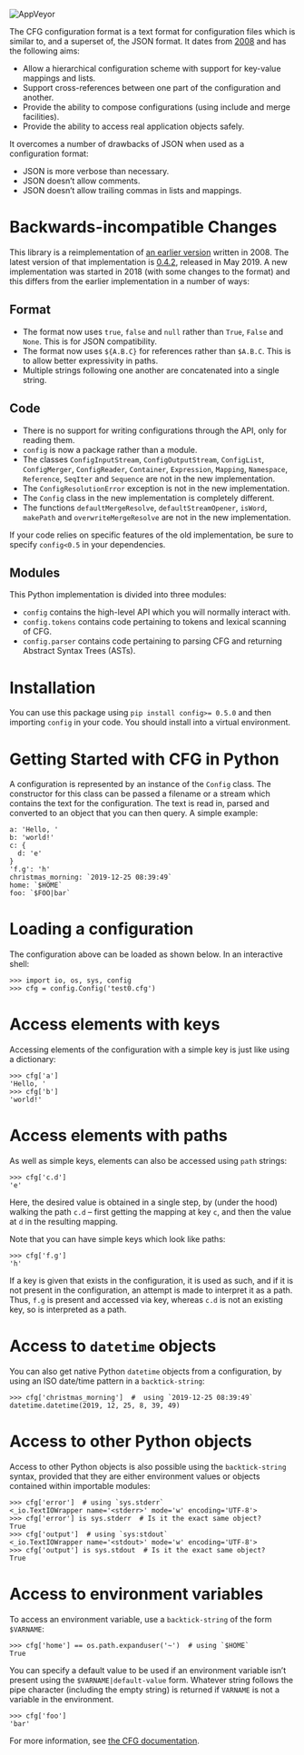 ![AppVeyor](https://img.shields.io/appveyor/build/vsajip/py-cfg-lib)

The CFG configuration format is a text format for configuration files which is similar to, and a superset of, the JSON format. It dates from [2008](https://wiki.python.org/moin/HierConfig) and has the following aims:

* Allow a hierarchical configuration scheme with support for key-value mappings and lists.
* Support cross-references between one part of the configuration and another.
* Provide the ability to compose configurations (using include and merge facilities).
* Provide the ability to access real application objects safely.

It overcomes a number of drawbacks of JSON when used as a configuration format:

* JSON is more verbose than necessary.
* JSON doesn’t allow comments.
* JSON doesn’t allow trailing commas in lists and mappings.

Backwards-incompatible Changes
==============================
This library is a reimplementation of [an earlier version](https://bitbucket.org/vinay.sajip/config) written in 2008. The latest version of that implementation is [0.4.2](https://pypi.org/project/config/0.4.2/), released in May 2019. A new implementation was started in 2018 (with some changes to the format) and this differs from the earlier implementation in a number of ways:

Format
------

* The format now uses `true`, `false` and `null` rather than `True`, `False` and `None`. This is for JSON compatibility.
* The format now uses `${A.B.C}` for references rather than `$A.B.C`. This is to allow better expressivity in paths.
* Multiple strings following one another are concatenated into a single string.

Code
----

* There is no support for writing configurations through the API, only for reading them.
* `config` is now a package rather than a module.
* The classes `ConfigInputStream`, `ConfigOutputStream`, `ConfigList`, `ConfigMerger`, `ConfigReader`, `Container`, `Expression`, `Mapping`, `Namespace`, `Reference`, `SeqIter` and `Sequence` are not in the new implementation.
* The `ConfigResolutionError` exception is not in the new implementation.
* The `Config` class in the new implementation is completely different.
* The functions `defaultMergeResolve`, `defaultStreamOpener`, `isWord`, `makePath` and `overwriteMergeResolve` are not in the new implementation.

If your code relies on specific features of the old implementation, be sure to specify `config<0.5` in your dependencies.

Modules
-------
This Python implementation is divided into three modules:

* `config` contains the high-level API which you will normally interact with.
* `config.tokens` contains code pertaining to tokens and lexical scanning of CFG.
* `config.parser` contains code pertaining to parsing CFG and returning Abstract Syntax Trees (ASTs).


Installation
============
You can use this package using ``pip install config>= 0.5.0`` and then importing ``config`` in your code. You should install into a virtual environment.

Getting Started with CFG in Python
==================================
A configuration is represented by an instance of the `Config` class. The constructor for this class can be passed a filename or a stream which contains the text for the configuration. The text is read in, parsed and converted to an object that you can then query. A simple example:

```
a: 'Hello, '
b: 'world!'
c: {
  d: 'e'
}
'f.g': 'h'
christmas_morning: `2019-12-25 08:39:49`
home: `$HOME`
foo: `$FOO|bar`
```

Loading a configuration
=======================
The configuration above can be loaded as shown below. In an interactive shell:

```
>>> import io, os, sys, config
>>> cfg = config.Config('test0.cfg')
```

Access elements with keys
=========================
Accessing elements of the configuration with a simple key is just like using a dictionary:

```
>>> cfg['a']
'Hello, '
>>> cfg['b']
'world!'
```

Access elements with paths
==========================
As well as simple keys, elements  can also be accessed using `path` strings:
```
>>> cfg['c.d']
'e'
```
Here, the desired value is obtained in a single step, by (under the hood) walking the path `c.d` – first getting the mapping at key `c`, and then the value at `d` in the resulting mapping.

Note that you can have simple keys which look like paths:
```
>>> cfg['f.g']
'h'
```
If a key is given that exists in the configuration, it is used as such, and if it is not present in the configuration, an attempt is made to interpret it as a path. Thus, `f.g` is present and accessed via key, whereas `c.d` is not an existing key, so is interpreted as a path.

Access to `datetime` objects
============================
You can also get native Python `datetime` objects from a configuration, by using an ISO date/time pattern in a `backtick-string`:
```
>>> cfg['christmas_morning']  #  using `2019-12-25 08:39:49`
datetime.datetime(2019, 12, 25, 8, 39, 49)
```

Access to other Python objects
==============================
Access to other Python objects is also possible using the `backtick-string` syntax, provided that they are either environment values or objects contained within importable modules:
```
>>> cfg['error']  # using `sys.stderr`
<_io.TextIOWrapper name='<stderr>' mode='w' encoding='UTF-8'>
>>> cfg['error'] is sys.stderr  # Is it the exact same object?
True
>>> cfg['output']  # using `sys:stdout`
<_io.TextIOWrapper name='<stdout>' mode='w' encoding='UTF-8'>
>>> cfg['output'] is sys.stdout  # Is it the exact same object?
True
```

Access to environment variables
===============================
To access an environment variable, use a `backtick-string` of the form `$VARNAME`:
```
>>> cfg['home'] == os.path.expanduser('~')  # using `$HOME`
True
```
You can specify a default value to be used if an environment variable isn’t present using the `$VARNAME|default-value` form. Whatever string follows the pipe character (including the empty string) is returned if `VARNAME` is not a variable in the environment.
```
>>> cfg['foo']
'bar'
```
For more information, see [the CFG documentation](https://docs.red-dove.com/cfg/index.html).
